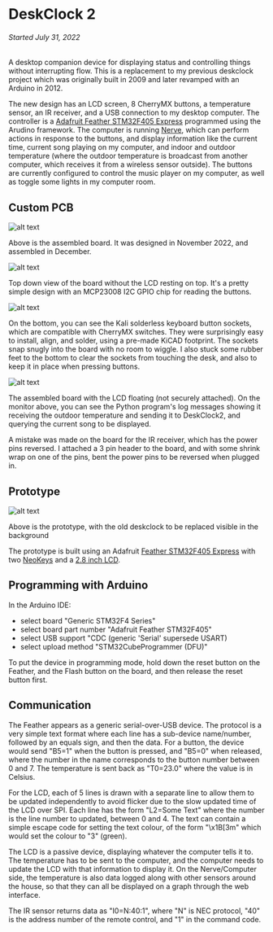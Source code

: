 
DeskClock 2
===========

###### *Started July 31, 2022*

A desktop companion device for displaying status and controlling things without interrupting flow.
This is a replacement to my previous deskclock project which was originally built in 2009 and later
revamped with an Arduino in 2012.

The new design has an LCD screen, 8 CherryMX buttons, a temperature sensor, an IR receiver, and a
USB connection to my desktop computer.  The controller is a
[Adafruit Feather STM32F405 Express](https://learn.adafruit.com/adafruit-stm32f405-feather-express)
programmed using the Arudino framework.  The computer is running
[Nerve](http://jabberwocky.ca/projects/nerve/), which can perform actions in response to the
buttons, and display information like the current time, current song playing on my computer, and
indoor and outdoor temperature (where the outdoor temperature is broadcast from another computer,
which receives it from a wireless sensor outside).  The buttons are currently configured to control
the music player on my computer, as well as toggle some lights in my computer room.


Custom PCB
----------

![alt text](images/board.jpg "The board in its place under one of my side monitors")

Above is the assembled board.  It was designed in November 2022, and assembled in December.

![alt text](images/board-no-lcd.jpg "Top view of the assembled board without the LCD showing the components")

Top down view of the board without the LCD resting on top.  It's a pretty simple design with
an MCP23008 I2C GPIO chip for reading the buttons.

![alt text](images/board-bottom.jpg "Bottom view of the assembled board showing the Kali solderless keyboard button sockets")

On the bottom, you can see the Kali solderless keyboard button sockets, which are compatible with
CherryMX switches.  They were surprisingly easy to install, align, and solder, using a pre-made
KiCAD footprint.  The sockets snap snugly into the board with no room to wiggle.  I also stuck
some rubber feet to the bottom to clear the sockets from touching the desk, and also to keep it in
place when pressing buttons.

![alt text](images/board-under-monitors.jpg "The assembled board, wider view including the monitor with the Python program's log messages showing some communication with the device")

The assembled board with the LCD floating (not securely attached). On the monitor above, you can
see the Python program's log messages showing it receiving the outdoor temperature and sending it
to DeskClock2, and querying the current song to be displayed.

A mistake was made on the board for the IR receiver, which has the power pins reversed.  I attached
a 3 pin header to the board, and with some shrink wrap on one of the pins, bent the power pins to
be reversed when plugged in.


Prototype
---------

![alt text](images/prototype.jpg "Prototype using AdaFruit NeoKeys and 2.8 inch LCD")

Above is the prototype, with the old deskclock to be replaced visible in the background

The prototype is built using an Adafruit
[Feather STM32F405 Express](https://learn.adafruit.com/adafruit-stm32f405-feather-express) with two
[NeoKeys](https://www.adafruit.com/product/4980) and a
[2.8 inch LCD](https://www.adafruit.com/product/2090).


Programming with Arduino
------------------------

In the Arduino IDE:
- select board "Generic STM32F4 Series"
- select board part number "Adafruit Feather STM32F405"
- select USB support "CDC (generic 'Serial' supersede USART)
- select upload method "STM32CubeProgrammer (DFU)"

To put the device in programming mode, hold down the reset button on the Feather, and the Flash button
on the board, and then release the reset button first.


Communication
-------------

The Feather appears as a generic serial-over-USB device.  The protocol is a very simple text format
where each line has a sub-device name/number, followed by an equals sign, and then the data.  For a
button, the device would send "B5=1" when the button is pressed, and "B5=0" when released, where the
number in the name corresponds to the button number between 0 and 7.  The temperature is sent back
as "T0=23.0" where the value is in Celsius.

For the LCD, each of 5 lines is drawn with a separate line to allow them to be updated independently
to avoid flicker due to the slow updated time of the LCD over SPI.  Each line has the form
"L2=Some Text" where the number is the line number to updated, between 0 and 4.  The text can
contain a simple escape code for setting the text colour, of the form "\x1B[3m" which would set the
colour to "3" (green).

The LCD is a passive device, displaying whatever the computer tells it to.  The temperature has to
be sent to the computer, and the computer needs to update the LCD with that information to display
it.  On the Nerve/Computer side, the temperature is also data logged along with other sensors around
the house, so that they can all be displayed on a graph through the web interface.

The IR sensor returns data as "I0=N:40:1", where "N" is NEC protocol, "40" is the address number of
the remote control, and "1" in the command code.

